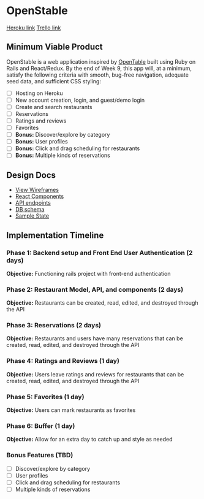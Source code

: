 # OpenStable

[Heroku link](https://openstable.herokuapp.com/)
[Trello link](https://trello.com/lauracressmanfullstack)

## Minimum Viable Product

OpenStable is a web application inspired by [OpenTable](https://www.opentable.com) built using Ruby on Rails and React/Redux. By the end of Week 9, this app will, at a minimum, satisfy the following criteria with smooth, bug-free navigation, adequate seed data, and sufficient CSS styling:

- [ ] Hosting on Heroku
- [ ] New account creation, login, and guest/demo login
- [ ] Create and search restaurants
- [ ] Reservations
- [ ] Ratings and reviews
- [ ] Favorites
- [ ] **Bonus:** Discover/explore by category
- [ ] **Bonus:** User profiles
- [ ] **Bonus:** Click and drag scheduling for restaurants
- [ ] **Bonus:** Multiple kinds of reservations

## Design Docs
* [View Wireframes][wireframes]
* [React Components][components]
* [API endpoints][api-endpoints]
* [DB schema][schema]
* [Sample State][sample-state]

[wireframes]: wireframes
[components]: component-hierarchy.md
[sample-state]: sample-state.md
[api-endpoints]: api-endpoints.md
[schema]: schema.md

## Implementation Timeline
### Phase 1: Backend setup and Front End User Authentication (2 days)
**Objective:** Functioning rails project with front-end authentication

### Phase 2: Restaurant Model, API, and components (2 days)
**Objective:** Restaurants can be created, read, edited, and destroyed through the API

### Phase 3: Reservations (2 days)
**Objective:** Restaurants and users have many reservations that can be created, read, edited, and destroyed through the API

### Phase 4: Ratings and Reviews (1 day)
**Objective:** Users leave ratings and reviews for restaurants that can be created, read, edited, and destroyed through the API

### Phase 5: Favorites (1 day)
**Objective:** Users can mark restaurants as favorites

### Phase 6: Buffer (1 day)
**Objective:** Allow for an extra day to catch up and style as needed

### Bonus Features (TBD)
- [ ] Discover/explore by category
- [ ] User profiles
- [ ] Click and drag scheduling for restaurants
- [ ] Multiple kinds of reservations
